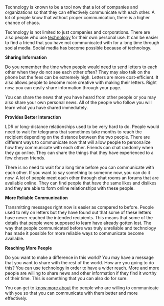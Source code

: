 <p>Technology is known to be a tool now that a lot of companies and organizations so that they can effectively communicate with each other. A lot of people know that without proper communication, there is a higher chance of chaos.</p>
<p>Technology is not limited to just companies and corporations. There are also people who use <a href="https://gameplustech.com">technology</a> for their own personal use. It can be easier to find a friend that you have not communicated with for a long time through social media. Social media has become possible because of technology.</p>
<p><strong>Sharing Information</strong></p>
<p>Do you remember the time when people would need to send letters to each other when they do not see each other often? They may also talk on the phone but the fees can be extremely high. Letters are more cost-efficient. It also allows people to become more creative with making their letters. Right now, you can easily share information through your page.</p>
<p>You can share the news that you have heard from other people or you may also share your own personal news. All of the people who follow you will learn what you have shared immediately.</p>
<p><strong>Provides Better Interaction</strong></p>
<p>LDR or long-distance relationships used to be very hard to do. People would need to wait for telegrams that sometimes take months to reach the recipient depending on the distance between the two people. There are different ways to communicate now that will allow people to personalize how they communicate with each other. Friends can chat randomly when they go online. They can share the things that they have experienced to a few chosen friends.</p>
<p>There is no need to wait for a long time before you can communicate with each other. If you want to say something to someone now, you can do it now. A lot of people meet each other through chat rooms an forums that are available online. They can find people that have the same likes and dislikes and they are able to form online relationships with these people.</p>
<p><strong>More Reliable Communication</strong></p>
<p>Transmitting messages right now is easier as compared to before. People used to rely on letters but they have found out that some of these letters have never reached the intended recipients. This means that some of the details that people were supposed to learn have already gotten lost. The way that people communicated before was truly unreliable and technology has made it possible for more reliable ways to communicate become available.</p>
<p><strong>Reaching More People</strong></p>
<p>Do you want to make a difference in this world? You may have a message that you want to share with the rest of the world. How are you going to do this? You can use technology in order to have a wider reach. More and more people are willing to share news and other information if they find it worthy of their time. This is something that you can also do for sure.</p>
<p>You can get to <a href="https://gamingdemons.com">know more about</a> the people who are willing to communicate with you so that you can communicate with them better and more effectively.</p>
